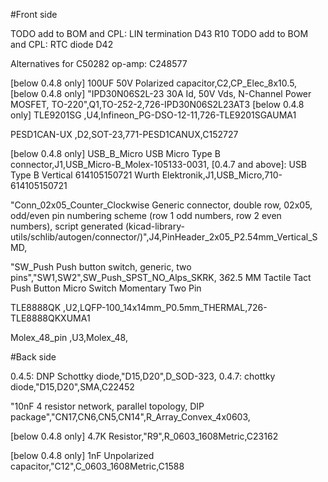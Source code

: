 #Front side

TODO add to BOM and CPL: LIN termination D43 R10
TODO add to BOM and CPL: RTC diode D42

Alternatives for C50282 op-amp: C248577

[below 0.4.8 only] 100UF 50V Polarized capacitor,C2,CP_Elec_8x10.5,
[below 0.4.8 only] "IPD30N06S2L-23 30A Id, 50V Vds, N-Channel Power MOSFET, TO-220",Q1,TO-252-2,726-IPD30N06S2L23AT3
[below 0.4.8 only] TLE9201SG ,U4,Infineon_PG-DSO-12-11,726-TLE9201SGAUMA1

PESD1CAN-UX ,D2,SOT-23,771-PESD1CANUX,C152727

[below 0.4.8 only]  USB_B_Micro USB Micro Type B connector,J1,USB_Micro-B_Molex-105133-0031,
[0.4.7 and above]: USB Type B Vertical 614105150721 Wurth Elektronik,J1,USB_Micro,710-614105150721


"Conn_02x05_Counter_Clockwise Generic connector, double row, 02x05, odd/even pin numbering scheme (row 1 odd numbers, row 2 even numbers), script generated (kicad-library-utils/schlib/autogen/connector/)",J4,PinHeader_2x05_P2.54mm_Vertical_SMD,

"SW_Push Push button switch, generic, two pins","SW1,SW2",SW_Push_SPST_NO_Alps_SKRK,
3*6*2.5 MM Tactile Tact Push Button Micro Switch Momentary Two Pin


TLE8888QK ,U2,LQFP-100_14x14mm_P0.5mm_THERMAL,726-TLE8888QKXUMA1

Molex_48_pin ,U3,Molex_48,


#Back side

0.4.5: DNP Schottky diode,"D15,D20",D_SOD-323,
0.4.7: chottky diode,"D15,D20",SMA,C22452


"10nF 4 resistor network, parallel topology, DIP package","CN17,CN6,CN5,CN14",R_Array_Convex_4x0603,



[below 0.4.8 only] 4.7K Resistor,"R9",R_0603_1608Metric,C23162

[below 0.4.8 only] 1nF Unpolarized capacitor,"C12",C_0603_1608Metric,C1588



